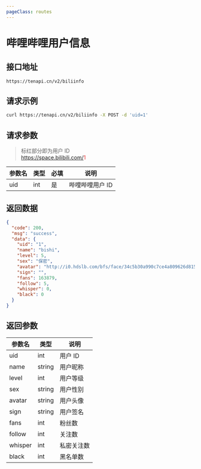 ```yaml
---
pageClass: routes
---
```


# 哔哩哔哩用户信息 <Badge text="正常" type="tip"/>

## 接口地址

``` 
https://tenapi.cn/v2/biliinfo
```

## 请求示例

``` bash
curl https://tenapi.cn/v2/biliinfo -X POST -d 'uid=1'
```

## 请求参数

> 标红部分即为用户 ID<br />https://space.bilibili.com/<span style="color:#E53333;">1</span>

| 参数名 | 类型 | 必填 | 说明 |
| --- | --- | --- | --- |
| uid | int | 是 | 哔哩哔哩用户 ID |

## 返回数据

``` json
{
  "code": 200,
  "msg": "success",
  "data": {
    "uid": "1",
    "name": "bishi",
    "level": 5,
    "sex": "保密",
    "avatar": "http://i0.hdslb.com/bfs/face/34c5b30a990c7ce4a809626d8153fa7895ec7b63.gif",
    "sign": "",
    "fans": 163879,
    "follow": 5,
    "whisper": 0,
    "black": 0
  }
}
```

## 返回参数

| 参数名 | 类型 | 说明 |
| --- | --- | --- |
| uid | int | 用户 ID |
| name | string | 用户昵称 |
| level | int | 用户等级 |
| sex | string | 用户性别 |
| avatar | string | 用户头像 |
| sign | string | 用户签名 |
| fans | int | 粉丝数 |
| follow | int | 关注数 |
| whisper | int | 私密关注数 |
| black | int | 黑名单数 |

<ads></ads>
